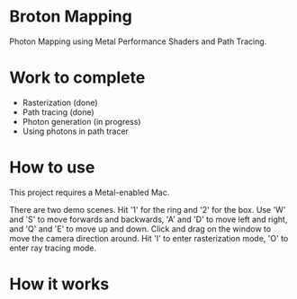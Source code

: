 #  Broton Mapping

Photon Mapping using Metal Performance Shaders and Path Tracing.

# Work to complete

* Rasterization (done)
* Path tracing (done)
* Photon generation (in progress)
* Using photons in path tracer

# How to use

This project requires a Metal-enabled Mac.

There are two demo scenes. Hit '1' for the ring and '2' for the box. Use 'W' and 'S' to move forwards and backwards,
'A' and 'D' to move left and right, and 'Q' and 'E' to move up and down. Click and drag on the window to move the
camera direction around. Hit 'I' to enter rasterization mode, 'O' to enter ray tracing mode.

# How it works

